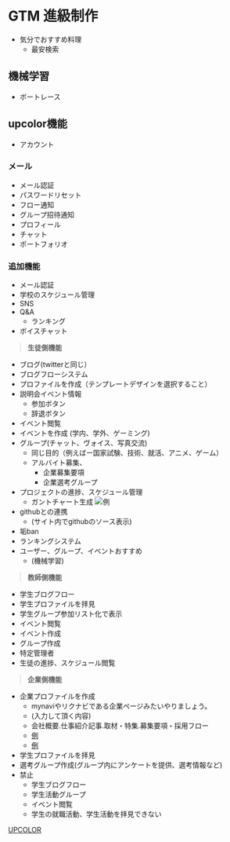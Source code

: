 # GTM 進級制作

* 気分でおすすめ料理
    * 最安検索

## 機械学習

* ボートレース

## upcolor機能
* アカウント

### メール
* メール認証
* パスワードリセット
* フロー通知
* グループ招待通知
* プロフィール
* チャット
* ポートフォリオ

### 追加機能
* メール認証
* 学校のスケジュール管理
* SNS
* Q&A
    * ランキング
* ボイスチャット

>**生徒側機能**
* ブログ(twitterと同じ）
* ブログフローシステム
* プロファイルを作成（テンプレートデザインを選択すること）
* 説明会イベント情報
    * 参加ボタン
    * 辞退ボタン
* イベント閲覧
* イベントを作成 (学内、学外、ゲーミング)
* グループ(チャット、ヴォイス、写真交流)
    * 同じ目的（例えばー国家試験、技術、就活、アニメ、ゲーム）
    * アルバイト募集、
        * 企業募集要項
        * 企業選考グループ
* プロジェクトの進捗、スケジュール管理
    * ガントチャート生成
        ![例](https://i.gzn.jp/img/2015/04/02/ganttplanner/top-00.png)
* githubとの連携
    * (サイト内でgithubのソース表示)
* 垢ban
* ランキングシステム
* ユーザー、グループ、イベントおすすめ
    * (機械学習)

>**教師側機能**
* 学生ブログフロー
* 学生プロファイルを拝見
* 学生グループ参加リスト化で表示
* イベント閲覧
* イベント作成
* グループ作成
* 特定管理者
* 生徒の進捗、スケジュール閲覧

>**企業側機能**
* 企業プロファイルを作成
    * mynaviやリクナビである企業ページみたいやりましょう。
    * (入力して頂く内容)
    * 会社概要.仕事紹介記事.取材・特集.募集要項・採用フロー
    * [例](https://job.mynavi.jp/23/pc/search/corp228893/outline.html)
    * [例](https://job.rikunabi.com/2023/company/r515532032/)
* 学生プロファイルを拝見
* 選考グループ作成(グループ内にアンケートを提供、選考情報など)
* 禁止
    * 学生ブログフロー
    * 学生活動グループ
    * イベント閲覧
    * 学生の就職活動、学生活動を拝見できない


[UPCOLOR](https://weblike-upcolor.ssl-lolipop.jp/UpColor/php/home/)
